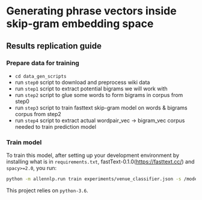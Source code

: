 # Generating phrase vectors inside skip-gram embedding space 

## Results replication guide
### Prepare data for training
* `cd data_gen_scripts`
* run `step0` script to download and preprocess wiki data
* run `step1` script to extract potential bigrams we will work with
* run `step2` script to glue some words to form bigrams in corpus from step0
* run `step3` script to train fasttext skip-gram model on words & bigrams corpus from step2
* run `step4` script to extract actual wordpair_vec -> bigram_vec corpus needed to train prediction model
### Train model
To train this model, after setting up your development environment by installing what is in `requirements.txt`, 
fastText-0.1.0(https://fasttext.cc/) and `spacy>=2.0`, you run:
```bash
python -m allennlp.run train experiments/venue_classifier.json -s /models --include-package towards_machine_reasoning
```

This project relies on `python-3.6`.

